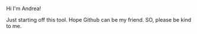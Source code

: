 Hi I'm Andrea!

Just starting off this tool. Hope Github can be my friend. SO, please be kind to me. 
